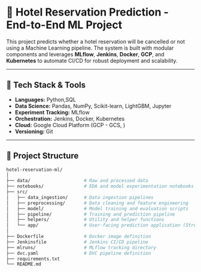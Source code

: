# 🏨 Hotel Reservation Prediction - End-to-End ML Project

This project predicts whether a hotel reservation will be cancelled or not using a Machine Learning pipeline. The system is built with modular components and leverages **MLflow**, **Jenkins**, **Docker**, **GCP**, and **Kubernetes** to automate CI/CD for robust deployment and scalability.

---

## 📌 Tech Stack & Tools

- **Languages:** Python,SQL
- **Data Science:** Pandas, NumPy, Scikit-learn, LightGBM, Jupyter
- **Experiment Tracking:** MLflow
- **Orchestration:** Jenkins, Docker, Kubernetes
- **Cloud:** Google Cloud Platform (GCP - GCS, )
- **Versioning:** Git

---

## 📂 Project Structure

```bash
hotel-reservation-ml/
│
├── data/                    # Raw and processed data
├── notebooks/               # EDA and model experimentation notebooks
├── src/
│   ├── data_ingestion/      # Data ingestion pipelines
│   ├── preprocessing/       # Data cleaning and feature engineering
│   ├── model/               # Model training and evaluation scripts
│   ├── pipeline/            # Training and prediction pipeline
│   ├── helpers/             # Utility and helper functions
│   └── app/                 # User-facing prediction application (Streamlit / FastAPI)
│
├── Dockerfile               # Docker image definition
├── Jenkinsfile              # Jenkins CI/CD pipeline
├── mlruns/                  # MLflow tracking directory
├── dvc.yaml                 # DVC pipeline definition
├── requirements.txt
└── README.md
